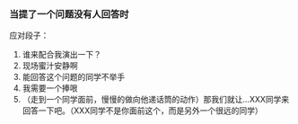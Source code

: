 ### 当提了一个问题没有人回答时

应对段子：
1. 谁来配合我演出一下？
2. 现场蜜汁安静啊
3. 能回答这个问题的同学不举手
4. 我需要一个捧哏
5. （走到一个同学面前，慢慢的做向他递话筒的动作）那我们就让...XXX同学来回答一下吧。（XXX同学不是你面前这个，而是另外一个很远的同学）
